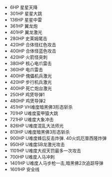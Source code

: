 * 6HP   星星天降
* 301HP 星星大跳
* 136HP 星星中雷
* 361HP 翼龙炮
* 401HP 翼龙激光
* 280HP 史莱姆尾击
* 420HP 合体怪红色攻击
* 400HP 合体怪蓝色攻击
* 420HP 火箭怪突刺
* 380HP 核心电爪雷击
* 360HP 电爪雷击
* 400HP 傀儡机兵激光  
* 420HP 步行机兵激光  
* 400HP 死亡炮台激光  
* 250HP 鸡煲导弹1  
* 480HP 鸡煲导弹2  
* 451HP VH难度暗黑佛3形态斩杀 
* 701HP U难度蛮甲猿大跳
* 721HP U难度大象冲击
* 826HP U难度混乱大法师光
* 813HP U难度暗黑佛3形态斩杀 
* 900HP U难度蜂后反击炸弹. 40火炕厄普西隆炸弹
* 950HP U难度SB龙激光攻击
* 1101HP U难度大叔天罚最多一次攻击
* 700HP U难度人马冲刺
* 1401HP U难度人马步枪一击,暗黑佛2次追踪导弹
* 1601HP 安全线